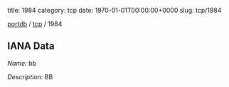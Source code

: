 title: 1984
category: tcp
date: 1970-01-01T00:00:00+0000
slug: tcp/1984

[portdb](/) / [tcp](/category/tcp.html) / 1984


## IANA Data

_Name:_ bb

_Description:_ BB

